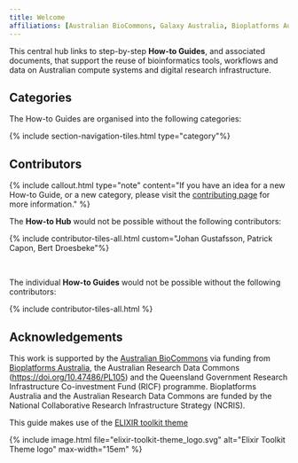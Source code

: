 ```yaml
---
title: Welcome
affiliations: [Australian BioCommons, Galaxy Australia, Bioplatforms Australia]
---
```



This central hub links to step-by-step **How-to Guides**, and associated documents, that support the reuse of bioinformatics tools, workflows and data on Australian compute systems and digital research infrastructure.


## Categories

The How-to Guides are organised into the following categories:

{% include section-navigation-tiles.html type="category"%}


## Contributors

{% include callout.html type="note" content="If you have an idea for a new How-to Guide, or a new category, please visit the [contributing page](contributing) for more information." %}

The **How-to Hub** would not be possible without the following contributors:

{% include contributor-tiles-all.html custom="Johan Gustafsson, Patrick Capon, Bert Droesbeke"%}

<br>

The individual **How-to Guides** would not be possible without the following contributors:

{% include contributor-tiles-all.html %}


## Acknowledgements

This work is supported by the [Australian BioCommons](https://www.biocommons.org.au/) via funding from [Bioplatforms Australia](https://bioplatforms.com/), the Australian Research Data Commons (https://doi.org/10.47486/PL105) and the Queensland Government Research Infrastructure Co-investment Fund (RICF) programme. Bioplatforms Australia and the Australian Research Data Commons are funded by the National Collaborative Research Infrastructure Strategy (NCRIS).

This guide makes use of the [ELIXIR toolkit theme](https://github.com/ELIXIR-Belgium/elixir-toolkit-theme)

{% include image.html file="elixir-toolkit-theme_logo.svg" alt="Elixir Toolkit Theme logo" max-width="15em" %}
 
